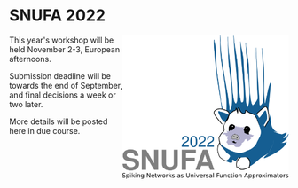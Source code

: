 # SNUFA 2022

<img align="right" width="300" src="/images/snufa2022_logo.png">

This year's workshop will be held November 2-3, European afternoons.

Submission deadline will be towards the end of September, and final decisions a week or two later.

More details will be posted here in due course.

